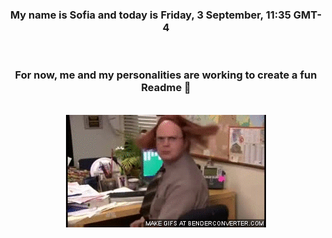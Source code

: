 


<div align="center">
<h3 >My name is Sofia and today is Friday, 3 September, 11:35 GMT-4</h3><br>
<h3 >For now, me and my personalities are working to create a fun Readme 👋
</h3><br>
<img src='img/dwight.gif' alt='working...'/>
</div>
